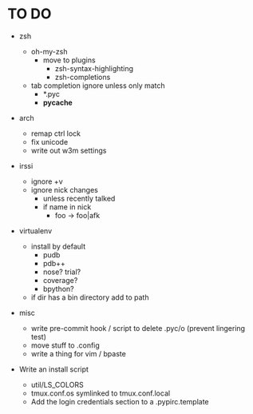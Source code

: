 TO DO
=====

* zsh
    * oh-my-zsh
        * move to plugins
            * zsh-syntax-highlighting
            * zsh-completions
    * tab completion ignore unless only match
        * *.pyc
        * __pycache__

* arch
    * remap ctrl lock
    * fix unicode
    * write out w3m settings

* irssi
    * ignore +v
    * ignore nick changes
        * unless recently talked
        * if name in nick
            * foo -> foo|afk

* virtualenv
    * install by default
        * pudb
        * pdb++
        * nose? trial?
        * coverage?
        * bpython?
    * if dir has a bin directory add to path

* misc
    * write pre-commit hook / script to delete .pyc/o (prevent lingering test)
    * move stuff to .config
    * write a thing for vim / bpaste

* Write an install script
    * util/LS\_COLORS
    * tmux.conf.os symlinked to tmux.conf.local
    * Add the login credentials section to a .pypirc.template
